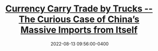 ---
layout: post
title: <a href='https://www.voxchina.org/show-3-275.html' target="_blank">Currency Carry Trade by Trucks -- The Curious Case of China’s Massive Imports from Itself</a> 
date:  2022-08-13 09:56:00-0400
description: Capital controls are common in many developing countries. With capital controls, the standard financial market transactions needed for currency carry trade are hard to implement.
tags: Trade China
# categories: sample-posts
---